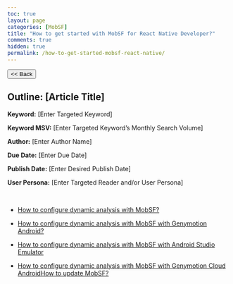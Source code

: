 ```yaml
---
toc: true
layout: page
categories: [MobSF]
title: "How to get started with MobSF for React Native Developer?"
comments: true
hidden: true
permalink: /how-to-get-started-mobsf-react-native/
---
```


<button class="back-button" onclick="window.history.back()"><< Back</button>

## Outline: [Article Title]

**Keyword:** [Enter Targeted Keyword]

**Keyword MSV:** [Enter Targeted Keyword’s Monthly Search Volume]

**Author:** [Enter Author Name]

**Due Date:** [Enter Due Date]

**Publish Date:** [Enter Desired Publish Date]

**User Persona:** [Enter Targeted Reader and/or User Persona]

<br>

<ul>
<li><p><a href="https://aviyeldevrel.github.io/Aviyel-Blogs-Review/">How to configure dynamic analysis with MobSF? </a></p>
<li><p><a href="https://aviyeldevrel.github.io/Aviyel-Blogs-Review/">How to configure dynamic analysis with MobSF with Genymotion Android? </a></p>
<li><p><a href="https://aviyeldevrel.github.io/Aviyel-Blogs-Review/">How to configure dynamic analysis with MobSF with Android Studio Emulator </a></p>
<li><p><a href="https://aviyeldevrel.github.io/Aviyel-Blogs-Review/">How to configure dynamic analysis with MobSF with Genymotion Cloud AndroidHow to update MobSF?</a></p>
